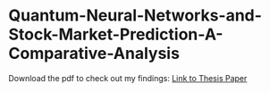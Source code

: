 # Quantum-Neural-Networks-and-Stock-Market-Prediction-A-Comparative-Analysis

Download the pdf to check out my findings: [Link to Thesis Paper](https://drive.google.com/file/d/1CnLQL9ffvNrkRV90-hsPYzTTqHQrtWrG/view?usp=sharing)
